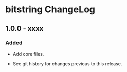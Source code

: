 # bitstring ChangeLog

## 1.0.0 - xxxx

### Added
- Add core files.

- See git history for changes previous to this release.
